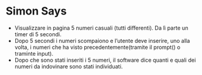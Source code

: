 Simon Says
===
- Visualizzare in pagina 5 numeri casuali (tutti differenti). Da lì parte un timer di 5 secondi.
- Dopo 5 secondi i numeri scompaiono e l’utente deve inserire, uno alla volta, i numeri che ha visto precedentemente(tramite il prompt() o traminte input).
- Dopo che sono stati inseriti i 5 numeri, il software dice quanti e quali dei numeri da indovinare sono stati individuati.